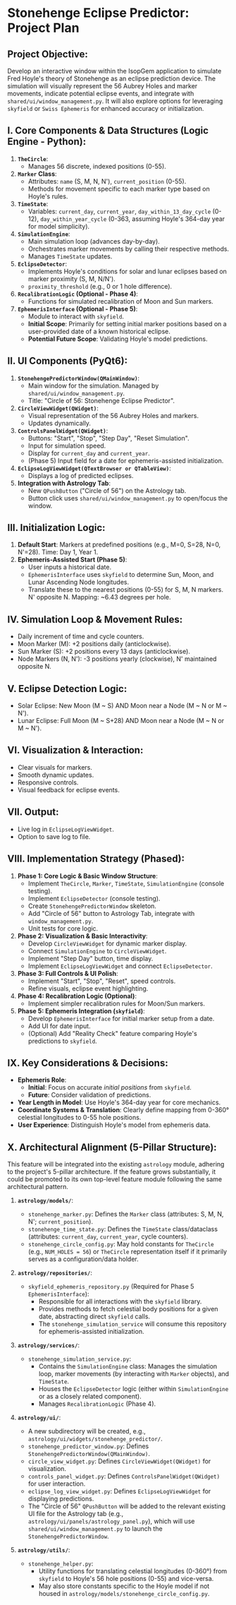 # Stonehenge Eclipse Predictor: Project Plan

## Project Objective:

Develop an interactive window within the IsopGem application to simulate Fred Hoyle's theory of Stonehenge as an eclipse prediction device. The simulation will visually represent the 56 Aubrey Holes and marker movements, indicate potential eclipse events, and integrate with `shared/ui/window_management.py`. It will also explore options for leveraging `skyfield` or `Swiss Ephemeris` for enhanced accuracy or initialization.

## I. Core Components & Data Structures (Logic Engine - Python):

1.  **`TheCircle`**:
    *   Manages 56 discrete, indexed positions (0-55).
2.  **`Marker` Class**:
    *   Attributes: `name` (S, M, N, N'), `current_position` (0-55).
    *   Methods for movement specific to each marker type based on Hoyle's rules.
3.  **`TimeState`**:
    *   Variables: `current_day`, `current_year`, `day_within_13_day_cycle` (0-12), `day_within_year_cycle` (0-363, assuming Hoyle's 364-day year for model simplicity).
4.  **`SimulationEngine`**:
    *   Main simulation loop (advances day-by-day).
    *   Orchestrates marker movements by calling their respective methods.
    *   Manages `TimeState` updates.
5.  **`EclipseDetector`**:
    *   Implements Hoyle's conditions for solar and lunar eclipses based on marker proximity (S, M, N/N').
    *   `proximity_threshold` (e.g., 0 or 1 hole difference).
6.  **`RecalibrationLogic` (Optional - Phase 4)**:
    *   Functions for simulated recalibration of Moon and Sun markers.
7.  **`EphemerisInterface` (Optional - Phase 5)**:
    *   Module to interact with `skyfield`.
    *   **Initial Scope**: Primarily for setting initial marker positions based on a user-provided date of a known historical eclipse.
    *   **Potential Future Scope**: Validating Hoyle's model predictions.

## II. UI Components (PyQt6):

1.  **`StonehengePredictorWindow(QMainWindow)`**:
    *   Main window for the simulation. Managed by `shared/ui/window_management.py`.
    *   Title: "Circle of 56: Stonehenge Eclipse Predictor".
2.  **`CircleViewWidget(QWidget)`**:
    *   Visual representation of the 56 Aubrey Holes and markers.
    *   Updates dynamically.
3.  **`ControlsPanelWidget(QWidget)`**:
    *   Buttons: "Start", "Stop", "Step Day", "Reset Simulation".
    *   Input for simulation speed.
    *   Display for `current_day` and `current_year`.
    *   (Phase 5) Input field for a date for ephemeris-assisted initialization.
4.  **`EclipseLogViewWidget(QTextBrowser or QTableView)`**:
    *   Displays a log of predicted eclipses.
5.  **Integration with Astrology Tab**:
    *   New `QPushButton` ("Circle of 56") on the Astrology tab.
    *   Button click uses `shared/ui/window_management.py` to open/focus the window.

## III. Initialization Logic:

1.  **Default Start**: Markers at predefined positions (e.g., M=0, S=28, N=0, N'=28). Time: Day 1, Year 1.
2.  **Ephemeris-Assisted Start (Phase 5)**:
    *   User inputs a historical date.
    *   `EphemerisInterface` uses `skyfield` to determine Sun, Moon, and Lunar Ascending Node longitudes.
    *   Translate these to the nearest positions (0-55) for S, M, N markers. N' opposite N. Mapping: ~6.43 degrees per hole.

## IV. Simulation Loop & Movement Rules:

*   Daily increment of time and cycle counters.
*   Moon Marker (M): +2 positions daily (anticlockwise).
*   Sun Marker (S): +2 positions every 13 days (anticlockwise).
*   Node Markers (N, N'): -3 positions yearly (clockwise), N' maintained opposite N.

## V. Eclipse Detection Logic:

*   Solar Eclipse: New Moon (M ~ S) AND Moon near a Node (M ~ N or M ~ N').
*   Lunar Eclipse: Full Moon (M ~ S+28) AND Moon near a Node (M ~ N or M ~ N').

## VI. Visualization & Interaction:

*   Clear visuals for markers.
*   Smooth dynamic updates.
*   Responsive controls.
*   Visual feedback for eclipse events.

## VII. Output:

*   Live log in `EclipseLogViewWidget`.
*   Option to save log to file.

## VIII. Implementation Strategy (Phased):

1.  **Phase 1: Core Logic & Basic Window Structure**:
    *   Implement `TheCircle`, `Marker`, `TimeState`, `SimulationEngine` (console testing).
    *   Implement `EclipseDetector` (console testing).
    *   Create `StonehengePredictorWindow` skeleton.
    *   Add "Circle of 56" button to Astrology Tab, integrate with `window_management.py`.
    *   Unit tests for core logic.
2.  **Phase 2: Visualization & Basic Interactivity**:
    *   Develop `CircleViewWidget` for dynamic marker display.
    *   Connect `SimulationEngine` to `CircleViewWidget`.
    *   Implement "Step Day" button, time display.
    *   Implement `EclipseLogViewWidget` and connect `EclipseDetector`.
3.  **Phase 3: Full Controls & UI Polish**:
    *   Implement "Start", "Stop", "Reset", speed controls.
    *   Refine visuals, eclipse event highlighting.
4.  **Phase 4: Recalibration Logic (Optional)**:
    *   Implement simpler recalibration rules for Moon/Sun markers.
5.  **Phase 5: Ephemeris Integration (`skyfield`)**:
    *   Develop `EphemerisInterface` for initial marker setup from a date.
    *   Add UI for date input.
    *   (Optional) Add "Reality Check" feature comparing Hoyle's predictions to `skyfield`.

## IX. Key Considerations & Decisions:

*   **Ephemeris Role**:
    *   **Initial**: Focus on accurate *initial positions* from `skyfield`.
    *   **Future**: Consider validation of predictions.
*   **Year Length in Model**: Use Hoyle's 364-day year for core mechanics.
*   **Coordinate Systems & Translation**: Clearly define mapping from 0-360° celestial longitudes to 0-55 hole positions.
*   **User Experience**: Distinguish Hoyle's model from ephemeris data.

## X. Architectural Alignment (5-Pillar Structure):

This feature will be integrated into the existing `astrology` module, adhering to the project's 5-pillar architecture. If the feature grows substantially, it could be promoted to its own top-level feature module following the same architectural pattern.

1.  **`astrology/models/`**:
    *   `stonehenge_marker.py`: Defines the `Marker` class (attributes: S, M, N, N'; `current_position`).
    *   `stonehenge_time_state.py`: Defines the `TimeState` class/dataclass (attributes: `current_day`, `current_year`, cycle counters).
    *   `stonehenge_circle_config.py`: May hold constants for `TheCircle` (e.g., `NUM_HOLES = 56`) or `TheCircle` representation itself if it primarily serves as a configuration/data holder.

2.  **`astrology/repositories/`**:
    *   `skyfield_ephemeris_repository.py` (Required for Phase 5 `EphemerisInterface`):
        *   Responsible for all interactions with the `skyfield` library.
        *   Provides methods to fetch celestial body positions for a given date, abstracting direct `skyfield` calls.
        *   The `stonehenge_simulation_service` will consume this repository for ephemeris-assisted initialization.

3.  **`astrology/services/`**:
    *   `stonehenge_simulation_service.py`:
        *   Contains the `SimulationEngine` class: Manages the simulation loop, marker movements (by interacting with `Marker` objects), and `TimeState`.
        *   Houses the `EclipseDetector` logic (either within `SimulationEngine` or as a closely related component).
        *   Manages `RecalibrationLogic` (Phase 4).

4.  **`astrology/ui/`**:
    *   A new subdirectory will be created, e.g., `astrology/ui/widgets/stonehenge_predictor/`.
    *   `stonehenge_predictor_window.py`: Defines `StonehengePredictorWindow(QMainWindow)`.
    *   `circle_view_widget.py`: Defines `CircleViewWidget(QWidget)` for visualization.
    *   `controls_panel_widget.py`: Defines `ControlsPanelWidget(QWidget)` for user interaction.
    *   `eclipse_log_view_widget.py`: Defines `EclipseLogViewWidget` for displaying predictions.
    *   The "Circle of 56" `QPushButton` will be added to the relevant existing UI file for the Astrology tab (e.g., `astrology/ui/panels/astrology_panel.py`), which will use `shared/ui/window_management.py` to launch the `StonehengePredictorWindow`.

5.  **`astrology/utils/`**:
    *   `stonehenge_helper.py`:
        *   Utility functions for translating celestial longitudes (0-360°) from `skyfield` to Hoyle's 56 hole positions (0-55) and vice-versa.
        *   May also store constants specific to the Hoyle model if not housed in `astrology/models/stonehenge_circle_config.py`.
